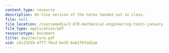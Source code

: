 ```yaml
---
content_type: resource
description: On-line version of the notes handed out in class.
file: null
file_location: /coursemedia/2-670-mechanical-engineering-tools-january-iap-2004/c5c232594777fbcdba356a61fb7ad1ae_day1lecture.pdf
file_type: application/pdf
resourcetype: Document
title: day1lecture.pdf
uid: c5c23259-4777-fbcd-ba35-6a61fb7ad1ae
---
```

